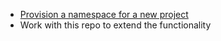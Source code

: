 - [Provision a namespace for a new project](https://github.com/Etimo/etimo-kubernetes/wiki/Projects)
- Work with this repo to extend the functionality